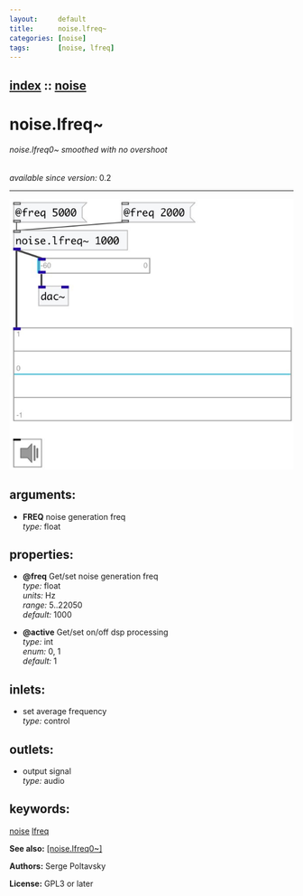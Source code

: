 ```yaml
---
layout:     default
title:      noise.lfreq~
categories: [noise]
tags:       [noise, lfreq]
---
```

[index](index.html) :: [noise](category_noise.html)
---

# noise.lfreq~

###### noise.lfreq0~ smoothed with no overshoot

*available since version:* 0.2

---




[![example](../examples/img/noise.lfreq~.jpg)](../examples/pd/noise.lfreq~.pd)



## arguments:

* **FREQ**
noise generation freq<br>
_type:_ float<br>





## properties:

* **@freq** 
Get/set noise generation freq<br>
_type:_ float<br>
_units:_ Hz<br>
_range:_ 5..22050<br>
_default:_ 1000<br>

* **@active** 
Get/set on/off dsp processing<br>
_type:_ int<br>
_enum:_ 0, 1<br>
_default:_ 1<br>



## inlets:

* set average frequency<br>
_type:_ control



## outlets:

* output signal<br>
_type:_ audio



## keywords:

[noise](keywords/noise.html)
[lfreq](keywords/lfreq.html)



**See also:**
[\[noise.lfreq0~\]](noise.lfreq0~.html)




**Authors:** Serge Poltavsky




**License:** GPL3 or later





